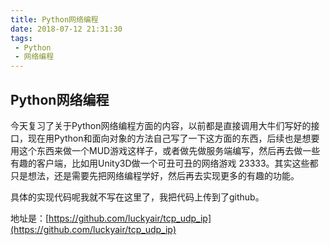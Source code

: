```yaml
---
title: Python网络编程
date: 2018-07-12 21:31:30
tags:
 - Python
 - 网络编程
---
```


## Python网络编程

今天复习了关于Python网络编程方面的内容，以前都是直接调用大牛们写好的接口，现在用Python和面向对象的方法自己写了一下这方面的东西，后续也是想要用这个东西来做一个MUD游戏这样子，或者做先做服务端编写，然后再去做一些有趣的客户端，比如用Unity3D做一个可丑可丑的网络游戏 23333。其实这些都只是想法，还是需要先把网络编程学好，然后再去实现更多的有趣的功能。

具体的实现代码呢我就不写在这里了，我把代码上传到了github。

地址是：[https://github.com/luckyair/tcp_udp_ip](https://github.com/luckyair/tcp_udp_ip)